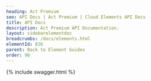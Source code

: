 ```yaml
---
heading: Act Premium
seo: API Docs | Act Premium | Cloud Elements API Docs
title: API Docs
description: Act Premium API Documentation.
layout: sidebarelementdoc
breadcrumbs: /docs/elements.html
elementId: 816
parent: Back to Element Guides
order: 90
---
```


{% include swagger.html %}
